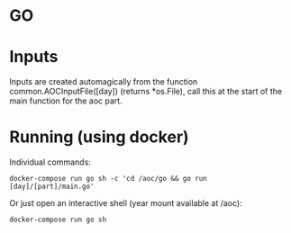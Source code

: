 # GO

# Inputs

Inputs are created automagically from the function common.AOCInputFile([day]) (returns *os.File), call this at the start of the main function for the aoc part.

# Running (using docker)

Individual commands:

    docker-compose run go sh -c 'cd /aoc/go && go run [day]/[part]/main.go'

Or just open an interactive shell (year mount available at /aoc):

    docker-compose run go sh
